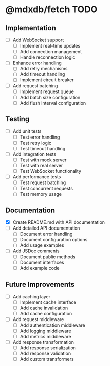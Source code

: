 # @mdxdb/fetch TODO

## Implementation
- [ ] Add WebSocket support
  - [ ] Implement real-time updates
  - [ ] Add connection management
  - [ ] Handle reconnection logic
- [ ] Enhance error handling
  - [ ] Add retry mechanisms
  - [ ] Add timeout handling
  - [ ] Implement circuit breaker
- [ ] Add request batching
  - [ ] Implement request queue
  - [ ] Add batch size configuration
  - [ ] Add flush interval configuration

## Testing
- [ ] Add unit tests
  - [ ] Test error handling
  - [ ] Test retry logic
  - [ ] Test timeout handling
- [ ] Add integration tests
  - [ ] Test with mock server
  - [ ] Test with real server
  - [ ] Test WebSocket functionality
- [ ] Add performance tests
  - [ ] Test request batching
  - [ ] Test concurrent requests
  - [ ] Test memory usage

## Documentation
- [x] Create README.md with API documentation
- [ ] Add detailed API documentation
  - [ ] Document error handling
  - [ ] Document configuration options
  - [ ] Add usage examples
- [ ] Add JSDoc comments
  - [ ] Document public methods
  - [ ] Document interfaces
  - [ ] Add example code

## Future Improvements
- [ ] Add caching layer
  - [ ] Implement cache interface
  - [ ] Add cache invalidation
  - [ ] Add cache configuration
- [ ] Add request middleware
  - [ ] Add authentication middleware
  - [ ] Add logging middleware
  - [ ] Add metrics middleware
- [ ] Add response transformation
  - [ ] Add response serialization
  - [ ] Add response validation
  - [ ] Add custom transformers
